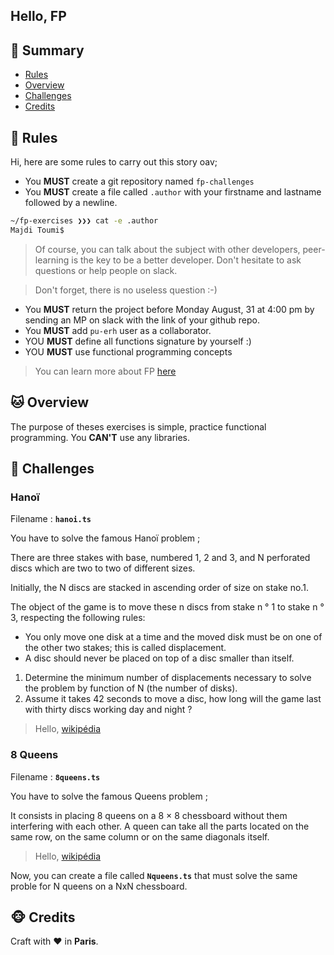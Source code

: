 ## Hello, FP

## <a name='TOC'>🐼 Summary</a>

- [Rules](#rules)
- [Overview](#overview)
- [Challenges](#challenges)
- [Credits](#credits)

## <a name='overview'>🦊 Rules</a>

Hi, here are some rules to carry out this story oav;

- You **MUST** create a git repository named `fp-challenges`
- You **MUST** create a file called `.author` with your firstname and lastname followed by a newline.

```sh
~/fp-exercises ❯❯❯ cat -e .author
Majdi Toumi$
```

> Of course, you can talk about the subject with other developers, peer-learning is
> the key to be a better developer. Don't hesitate to ask questions or help people on slack.

> Don't forget, there is no useless question :-)

- You **MUST** return the project before Monday August, 31 at 4:00 pm by sending an MP on slack with the link of your github repo.
- You **MUST** add `pu-erh` user as a collaborator.
- YOU **MUST** define all functions signature by yourself :)
- YOU **MUST** use functional programming concepts

> You can learn more about FP [here](https://mostly-adequate.gitbooks.io/mostly-adequate-guide/content/)

## <a name='overview'>🐱 Overview</a>

The purpose of theses exercises is simple, practice functional programming.
You **CAN'T** use any libraries.

## <a name='challenges'>🐨 Challenges</a>

### Hanoï

Filename : **`hanoi.ts`**

You have to solve the famous Hanoï problem ;

There are three stakes with base, numbered 1, 2 and 3, and N perforated discs which are two to two of different sizes.

Initially, the N discs are stacked in ascending order of size on stake no.1.

The object of the game is to move these n discs from stake n ° 1 to stake n ° 3, respecting the following rules:

- You only move one disk at a time and the moved disk must be on one of the other two stakes; this is called displacement.
- A disc should never be placed on top of a disc smaller than itself.

1) Determine the minimum number of displacements necessary to solve the problem by function of N (the number of disks).
2) Assume it takes 42 seconds to move a disc, how long will the game last with thirty discs working day and night ?

> Hello, [wikipédia](https://en.wikipedia.org/wiki/Tower_of_Hanoi)

### 8 Queens

Filename : **`8queens.ts`**

You have to solve the famous Queens problem ;

It consists in placing 8 queens on a 8 × 8 chessboard without them interfering with each other.
A queen can take all the parts located on the same row, on the same column or on the same diagonals itself.

> Hello, [wikipédia](https://en.wikipedia.org/wiki/Eight_queens_puzzle)

Now, you can create a file called **`Nqueens.ts`** that must solve the same proble for N queens on a NxN chessboard.

## <a name='credits'>🐵 Credits</a>

Craft with :heart: in **Paris**.
